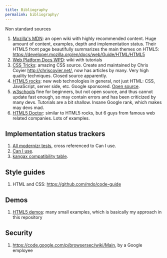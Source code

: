 ```yaml
---
title: Bibliography
permalink: bibliography/
---
```


Non standard sources

1. [Mozilla's MDN](https://developer.mozilla.org): an open wiki with highly recommended content. Huge amount of content, examples, depth and implementation status. Their HTML5 front page beautifully summarizes the main themes on HTML5: <https://developer.mozilla.org/en/docs/web/Guide/HTML/HTML5>
1. [Web Platform Docs WPD](http://docs.webplatform.org/wiki/Main_Page): wiki with tutorials
1. [CSS Tricks](http://css-tricks.com/): amazing CSS source. Create and maintained by Chris Coyier <http://chriscoyier.net/>, now has articles by many. Very high quality techniques. Closed source apparently.
1. [HTML5 rocks](http://www.html5rocks.com/en/): new web technologies in general, not just HTML: CSS, JavaScript, server side, etc. Google sponsored. [Open source](https://github.com/html5rocks/www.html5rocks.com).
1. [w3schools](http://www.w3schools.com) fine for beginners, but not open source, and thus cannot update fast enough, so may contain errors and has been criticized by many devs. Tutorials are a bit shallow. Insane Google rank, which makes may devs mad.
1. [HTML5 Doctor](http://html5doctor.com/): similar to HTML5 rocks, but 6 guys from famous web related companies. Lots of examples.

## Implementation status trackers

1. [All modernizr tests](http://modernizr.github.io/Modernizr/test/), cross referenced to Can I use.
1. [Can I use](http://caniuse.com/).
1. [kangax compatibility table](http://kangax.github.io/compat-table/es6).

## Style guides

1. HTML and CSS: <https://github.com/mdo/code-guide>

## Demos

1. [HTML5 demos](https://github.com/remy/html5demos): many small examples, which is basically my approach in this repository

## Security

1. <https://code.google.com/p/browsersec/wiki/Main>, by a Google employee
